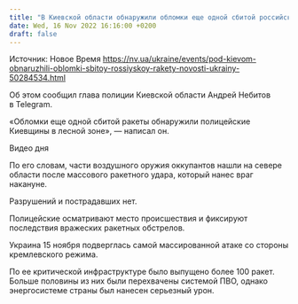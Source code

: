```yaml
---
title: "В Киевской области обнаружили обломки еще одной сбитой российской ракеты — видео"
date: Wed, 16 Nov 2022 16:16:00 +0200
draft: false
---
```

Источник: Новое Время https://nv.ua/ukraine/events/pod-kievom-obnaruzhili-oblomki-sbitoy-rossiyskoy-rakety-novosti-ukrainy-50284534.html


Об этом сообщил глава полиции Киевской области Андрей Небитов в Telegram.

«Обломки еще одной сбитой ракеты обнаружили полицейские Киевщины в лесной зоне», — написал он.

 Видео дня   

По его словам, части воздушного оружия оккупантов нашли на севере области после массового ракетного удара, который нанес враг накануне.

Разрушений и пострадавших нет.

Полицейские осматривают место происшествия и фиксируют последствия вражеских ракетных обстрелов.

Украина 15 ноября подверглась самой массированной атаке со стороны кремлевского режима.

По ее критической инфраструктуре было выпущено более 100 ракет. Больше половины из них были перехвачены системой ПВО, однако энергосистеме страны был нанесен серьезный урон.
